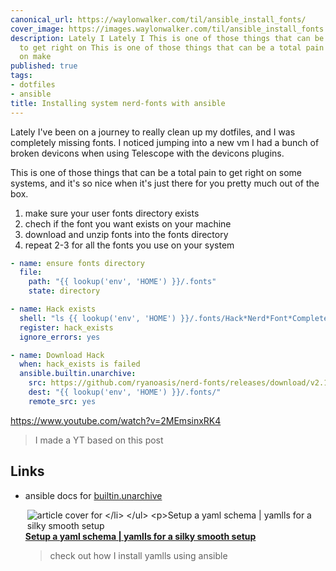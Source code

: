 ```yaml
---
canonical_url: https://waylonwalker.com/til/ansible_install_fonts/
cover_image: https://images.waylonwalker.com/til/ansible_install_fonts.png
description: Lately I Lately I This is one of those things that can be a total pain
  to get right on This is one of those things that can be a total pain to get right
  on make
published: true
tags:
- dotfiles
- ansible
title: Installing system nerd-fonts with ansible
---
```


Lately I've been on a journey to really clean up my dotfiles, and I was completely missing fonts.  I noticed jumping into a new vm I had a bunch of broken devicons when using Telescope with the devicons plugins.

This is one of those things that can be a total pain to get right on some systems, and it's so nice when it's just there for you pretty much out of the box.

1. make sure your user fonts directory exists
2. chech if the font you want exists on your machine
3. download and unzip fonts into the fonts directory
4. repeat 2-3 for all the fonts you use on your system

``` yaml
- name: ensure fonts directory
  file:
    path: "{{ lookup('env', 'HOME') }}/.fonts"
    state: directory

- name: Hack exists
  shell: "ls {{ lookup('env', 'HOME') }}/.fonts/Hack*Nerd*Font*Complete*"
  register: hack_exists
  ignore_errors: yes

- name: Download Hack
  when: hack_exists is failed
  ansible.builtin.unarchive:
    src: https://github.com/ryanoasis/nerd-fonts/releases/download/v2.1.0/Hack.zip
    dest: "{{ lookup('env', 'HOME') }}/.fonts/"
    remote_src: yes

```

https://www.youtube.com/watch?v=2MEmsinxRK4

> I made a YT based on this post

## Links

* ansible docs for [builtin.unarchive](https://docs.ansible.com/ansible/latest/collections/ansible/builtin/unarchive_module.html)


  <div class="onelinelink-wrapper">
      <a class="onelinelink" href="https://waylonwalker.com/setup-yamlls/">
          <img style="float: right;" align='right' src="https://images.waylonwalker.com/setup-yamlls-og_250x140.png" alt="article cover for 
 Setup a yaml schema | yamlls for a silky smooth setup
"/>
          <p><strong>
 Setup a yaml schema | yamlls for a silky smooth setup
</strong></p>
      </a>
  </div>


> check out how I install yamlls using ansible